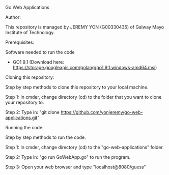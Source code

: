 Go Web Applications

Author:

This repository is managed by JEREMY YON (G00330435) of Galway Mayo Institute of Technology.

Prerequisites:

Software needed to run the code

- GO1 9.1 (Download here: https://storage.googleapis.com/golang/go1.9.1.windows-amd64.msi)

Cloning this repository:

Step by step methods to clone this repository to your local machine.

Step 1: In cmder, change directory (cd) to the folder that you want to clone your repository to.

Step 2: Type in: "git clone https://github.com/yonjeremy/go-web-applications.git"

Running the code:

Step by step methods to run the code.

Step 1: In cmder, change directory (cd) to the "go-web-applications" folder.

Step 2: Type in: "go run GoWebApp.go" to run the  program.

Step 3: Open your web browser and type "localhost@8080/guess"

